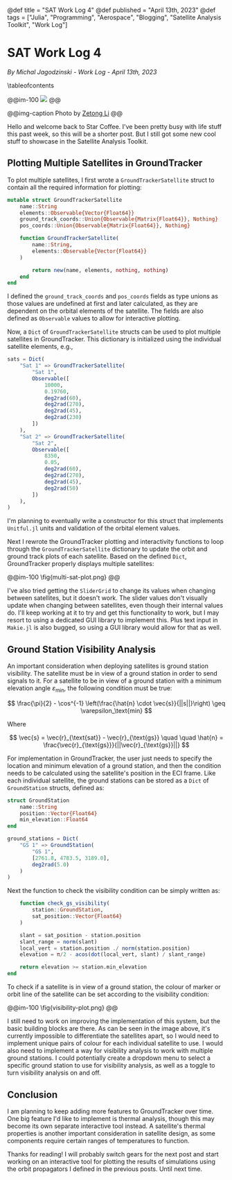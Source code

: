 @def title = "SAT Work Log 4"
@def published = "April 13th, 2023"
@def tags = ["Julia", "Programming", "Aerospace", "Blogging", "Satellite Analysis Toolkit", "Work Log"]

# SAT Work Log 4

_By Michal Jagodzinski - Work Log - April 13th, 2023_

<!-- @def reeval = true -->

\tableofcontents

@@im-100
![](https://source.unsplash.com/9G8K_nycv7s)
@@

@@img-caption
Photo by [Zetong Li](https://unsplash.com/photos/9G8K_nycv7s)
@@

Hello and welcome back to Star Coffee. I've been pretty busy with life stuff this past week, so this will be a shorter post. But I still got some new cool stuff to showcase in the Satellite Analysis Toolkit.

## Plotting Multiple Satellites in GroundTracker

To plot multiple satellites, I first wrote a `GroundTrackerSatellite` struct to contain all the required information for plotting:

```julia
mutable struct GroundTrackerSatellite
    name::String
    elements::Observable{Vector{Float64}}
    ground_track_coords::Union{Observable{Matrix{Float64}}, Nothing}
    pos_coords::Union{Observable{Matrix{Float64}}, Nothing}

    function GroundTrackerSatellite(
        name::String,
        elements::Observable{Vector{Float64}}
    )

        return new(name, elements, nothing, nothing)
    end
end
```

I defined the `ground_track_coords` and `pos_coords` fields as type unions as those values are undefined at first and later calculated, as they are dependent on the orbital elements of the satellite. The fields are also defined as `Observable` values to allow for interactive plotting.

Now, a `Dict` of `GroundTrackerSatellite` structs can be used to plot multiple satellites in GroundTracker. This dictionary is initialized using the individual satellite elements, e.g.,

```julia
sats = Dict(
    "Sat 1" => GroundTrackerSatellite(
        "Sat 1",
        Observable([
            10000,
            0.19760,
            deg2rad(60),
            deg2rad(270),
            deg2rad(45),
            deg2rad(230)
        ])
    ),
    "Sat 2" => GroundTrackerSatellite(
        "Sat 2",
        Observable([
            8350,
            0.05,
            deg2rad(60),
            deg2rad(270),
            deg2rad(45),
            deg2rad(50)
        ])
    ),
)
```

I'm planning to eventually write a constructor for this struct that implements `Unitful.jl` units and validation of the orbital element values.

Next I rewrote the GroundTracker plotting and interactivity functions to loop through the `GroundTrackerSatellite` dictionary to update the orbit and ground track plots of each satellite. Based on the defined `Dict`, GroundTracker properly displays multiple satellites:

@@im-100
\fig{multi-sat-plot.png}
@@

I've also tried getting the `SliderGrid` to change its values when changing between satellites, but it doesn't work. The slider values don't visually update when changing between satellites, even though their internal values do. I'll keep working at it to try and get this functionality to work, but I may resort to using a dedicated GUI library to implement this. Plus text input in `Makie.jl` is also bugged, so using a GUI library would allow for that as well.

## Ground Station Visibility Analysis

An important consideration when deploying satellites is ground station visibility. The satellite must be in view of a ground station in order to send signals to it. For a satellite to be in view of a ground station with a minimum elevation angle $\varepsilon_\text{min}$, the following condition must be true:

$$
\frac{\pi}{2} - \cos^{-1} \left(\frac{\hat{n} \cdot \vec{s}}{||s||}\right) \geq \varepsilon_\text{min}
$$

Where

$$
\vec{s} = \vec{r}_{\text{sat}} - \vec{r}_{\text{gs}} \quad \quad \hat{n} = \frac{\vec{r}_{\text{gs}}}{||\vec{r}_{\text{gs}}||}
$$

For implementation in GroundTracker, the user just needs to specify the location and minimum elevation of a ground station, and then the condition needs to be calculated using the satellite's position in the ECI frame. Like each individual satellite, the ground stations can be stored as a `Dict` of `GroundStation` structs, defined as:

```julia
struct GroundStation
    name::String
    position::Vector{Float64}
    min_elevation::Float64
end

ground_stations = Dict(
    "GS 1" => GroundStation(
        "GS 1",
        [2761.8, 4783.5, 3189.0],
        deg2rad(5.0)
    )
)
```

Next the function to check the visibility condition can be simply written as:

```julia
	function check_gs_visibility(
        station::GroundStation,
        sat_position::Vector{Float64}
    )

    slant = sat_position - station.position
    slant_range = norm(slant)
    local_vert = station.position ./ norm(station.position)
    elevation = π/2 - acos(dot(local_vert, slant) / slant_range)

    return elevation >= station.min_elevation
end
```

To check if a satellite is in view of a ground station, the colour of marker or orbit line of the satellite can be set according to the visibility condition:

@@im-100
\fig{visibility-plot.png}
@@

I still need to work on improving the implementation of this system, but the basic building blocks are there. As can be seen in the image above, it's currently impossible to differentiate the satellites apart, so I would need to implement unique pairs of colour for each individual satellite to use. I would also need to implement a way for visibility analysis to work with multiple ground stations. I could potentially create a dropdown menu to select a specific ground station to use for visibility analysis, as well as a toggle to turn visibility analysis on and off.

## Conclusion

I am planning to keep adding more features to GroundTracker over time. One big feature I'd like to implement is thermal analysis, though this may become its own separate interactive tool instead. A satellite's thermal properties is another important consideration in satellite design, as some components require certain ranges of temperatures to function.

Thanks for reading! I will probably switch gears for the next post and start working on an interactive tool for plotting the results of simulations using the orbit propagators I defined in the previous posts. Until next time.
